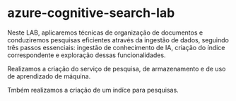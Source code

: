 # azure-cognitive-search-lab
Neste LAB, aplicaremos técnicas de organização de documentos e conduziremos pesquisas eficientes através da ingestão de dados, seguindo três passos essenciais: ingestão de conhecimento de IA, criação do índice correspondente e exploração dessas funcionalidades.

Realizamos a criação do serviço de pesquisa, de armazenamento e de uso de aprendizado de máquina.

Tmbém realizamos a criação de um indíce para pesquisas.
